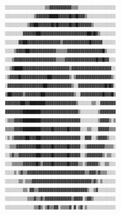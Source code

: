                                 ░░░░░░░░░░░░░░░░░░▒▒▓▓▓▓▓▓▓▓▓▓▒▒▒░░░░░░░░░░░░░░░░░
                                ░░░░░░░░░░░░░▒▓▓▓▓▓▓████▓▓▓▓▓█▓▓█▓▓▓▒░░░░░░░░░░░░░
                                ░░░░░░░░░░▒▓▓██▓▓▓▓▓▓█▓█▓▓▓▓▓█▓▓█▓▓▓▓▓▓▒░░░░░░░░░░
                                ░░░░░░░░▓▓▓▓▓▓██▓▓▓▓▓▓▓▓▓▓▓▓▓▓▓▓▓▓▓▓▓██▓█▓▒░░░░░░░
                                ░░░░░░▓▓██▓▓▓▓▓▓▓▓▓▓▓▓▓▓▓▒▓▓▓▓▓▓▓▓▓▓▓▓█▓▓▓▓▓░░░░░░
                                ░░░░▒▓▓▓▓██▓▓▓▓▓▓▓▓▓▓▓▓▒▒▒▒▒▓▓▓▓▓▓▓▓▓▓▓▓▓▓▓▓█▒░░░░
                                ░░░▒▓▓▓▓▓▓▓▓▓▓▓▓▓▓▓▓▓▓▓▒▒▒▒▓▓▓▓▓▓▓▓▓▓▓▓▓▓█▓▓█▓▓░░░
                                ░░▒▓████▓▓▓▓▓▓▓▓▓▓▓▓▓▓▓▓▓▓▓▓▓▒▓▓▓▓▓▓▓▓▓▓▓▓▓▓▓▓▓▓░░
                                ░▒▓▓▓▓█▓▓▓▓▓▓▓▓▓▓▓▓██▓▓▓▓▓▓▓▓▒░▒▓▓▓▓▓▓▓▓▓▓▓▓▓▓▓▓▒░
                                ░▓▓▓▓▓▓▓▓▓▓▓▓▓▓▓▓██▓▓▓▓▓▓▓▓▓▓▓▒░░▓▓▓▓▓▓▓▓▓▓▓▓█▓█▓░
                                ▒██▓▓▓▓▓▒▓▓▓▓▓▓▓██▓▓▓▓▓▓▓▓▓▓▓▓▓▒░░▓▓▓▓▓▓▓▓▓▓█▓▓▓█▒
                                ▓▓▓▓▓▓▓██▓▓███████▓▓▓▓▓▓▓▓▓▓▓▓▓▓▒░░░░░░▒▒░░▓▓▓▓▓▓▓
                                ▓▓▓▓▓▓▓▓████████▓▓▓▓▓▓▓▓▓▓▓▓▓▓▓▓▓▒░░░░░░░░▒▓▓▓▓▓▓▓
                                ░▒▒▒▓▓▓▓████████▓▓▓▓▓▓▓▓▓▓▓▓▓▓▓▓▓▓░░░░░░░░▒▓▓▓▓▒░▒
                                ▒▒▒▒▓▓▓▓████████▓▓▓▓▓█▓▓▓▓▓▓█▓▓▓▓▓░░░▒▒░░░▓▓▓▓▓▒▒▒
                                ░▒░▒▓▓▓▓▓██▓▓▓██▓▓▓▓▓▓▓▓▓▓▓▓▓▓▓▓▓▓░░▓▓▓░░▒▓▓▓▓▒░░░
                                ░░▒▒▒▓▓▓▓▓▓▓▓▓██▓▓▓▓▓█▓▓▓▓▓▓█▓▓▓▓▓░░▒▓▓▓▓▓▓▓▓▒▒▒▒░
                                ░░▒▓▒▒▓▓▓▓▓▓▓▓██▓▓▓▓▓█▓▓▓▓▓▓█▓▓▓▓▓░░▒▓▓▓▓▓▓▓▒░▒▒░░
                                ░░░▒▒▒▒▒▓▓▓▓▓▓█▓▒▓▓▓▓█▓▓▓▓▓▓█▓▓▓▓▒▒░▒▓▓▓▓▓▒░░▒▒░░░
                                ░░░░▒░▒▓▒▒▓▓▓▓▓▓▓▓▓▓▓▓▓▓▓▓▓▓▓▓▓▓▓▓▓▓▒▒▓▓▓▒▓▒▒▒░░░░
                                ░░░░░░▒▒░▒▒▒▓▓▓▓▓▓▓▓▓▓▓▓▓▓▓▓▓▓▓▓▓▓▓▓▓▓▓▒▓▒░▒░░░░░░
                                ░░░░░░░░▒▒░▓▓▒▒▓▓▓▓▓▓▓▓▓▓▓▓▓▓▓▓▓▓▓▓▓▓▒░░▒▓░░░░░░░░
                                ░░░░░░░░░░▒▒▒▓▒▒▓▒▓▓▓▓▓▓▓▓▓▓▓▓▒▓▓▓▓░▒▓▓▒░░░░░░░░░░
                                ░░░░░░░░░░░░░▒▒▓▒░▒▓▒▒▓▓░▒▒▒▒▓░▓░▒▓░▒░░░░░░░░░░░░░

